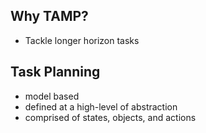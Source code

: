 ## Why TAMP?
- Tackle longer horizon tasks
## Task Planning
 - model based
 - defined at a high-level of abstraction
 - comprised of states, objects, and actions